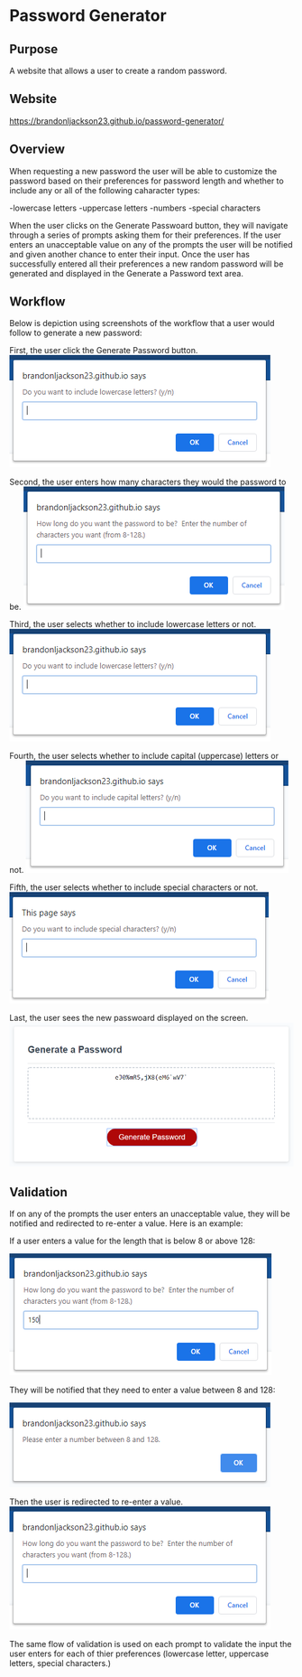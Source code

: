 # Password Generator

## Purpose
A website that allows a user to create a random password.

## Website
https://brandonljackson23.github.io/password-generator/

## Overview
When requesting a new password the user will be able to customize the password based on their preferences for password length and whether to include any or all of the following caharacter types:

-lowercase letters
-uppercase letters
-numbers
-special characters

When the user clicks on the Generate Passwoard button, they will navigate through a series of prompts asking them for their preferences.  If the user enters an unacceptable value on any of the prompts the user will be notified and given another chance to enter their input.  Once the user has successfully entered all their preferences a new random password will be generated and displayed in the Generate a Password text area.

## Workflow
Below is depiction using screenshots of the workflow that a user would follow to generate a new password:

First, the user click the Generate Password button.
![screenshot of generate password tool](assets/images/lowercase-prompt.PNG)

Second, the user enters how many characters they would the password to be.
![screenshot of password length prompt](assets/images/pwd-length-prompt.PNG)

Third, the user selects whether to include lowercase letters or not.
![screenshot of lowercase letters prompt](assets/images/lowercase-prompt.PNG)

Fourth, the user selects whether to include capital (uppercase) letters or not.
![screenshot of uppercase letters prompt](assets/images/uppercase-prompt.PNG)

Fifth, the user selects whether to include special characters or not.
![screenshot of special characters prompt](assets/images/special-chars-prompt.PNG)

Last, the user sees the new passwoard displayed on the screen.
![screenshot of password output that includes all character types](assets/images/pwd-output.PNG)

## Validation

If on any of the prompts the user enters an unacceptable value, they will be notified and redirected to re-enter a value.  Here is an example:

If a user enters a value for the length that is below 8 or above 128:

![screenshot of special characters prompt](assets/images/incorrect-input.PNG)

They will be notified that they need to enter a value between 8 and 128:

![screenshot of special characters prompt](assets/images/enter-correct-value.PNG)

Then the user is redirected to re-enter a value.
![screenshot of password length prompt](assets/images/pwd-length-prompt.PNG)

The same flow of validation is used on each prompt to validate the input the user enters for each of thier preferences (lowercase letter, uppercase letters, special characters.)

